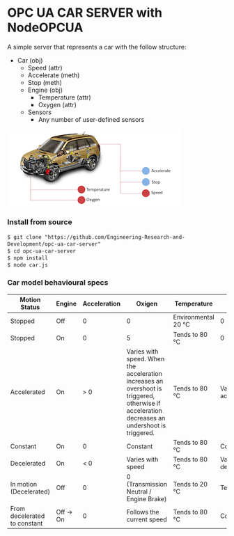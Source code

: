 
# OPC UA CAR SERVER with NodeOPCUA
A simple server that represents a car with the follow structure:

* Car (obj)
    * Speed (attr)
    * Accelerate (meth)
    * Stop (meth)
    * Engine (obj)
        * Temperature (attr)
        * Oxygen (attr)
    * Sensors
        * Any number of user-defined sensors

![Car Schema](https://github.com/Engineering-Research-and-Development/opc-ua-car-server/blob/master/img/car_schema.png)


### Install from source

    $ git clone "https://github.com/Engineering-Research-and-Development/opc-ua-car-server"
    $ cd opc-ua-car-server
    $ npm install
    $ node car.js
    
### Car model behavioural specs

| Motion Status | Engine | Acceleration | Oxigen | Temperature | Speed |
| ------------- | ------------- | ------------- | ------------- | ------------- | ------------- |
| Stopped | Off  | 0  | 0  | Environmental 20 °C  | 0 |
| Stopped | On  | 0  | 5  | Tends to 80 °C  | 0 |
| Accelerated | On  | > 0 | Varies with speed. When the acceleration increases an overshoot is triggered, otherwise if acceleration decreases an undershoot is triggered. |  Tends to 80 °C | Varies with acceleration |
| Constant | On | 0 | Constant | Tends to 80 °C | Constant |
| Decelerated | On | < 0 | Varies with speed | Tends to 80 °C | Varies with deceleration |
| In motion (Decelerated) | Off | 0 | 0 (Transmission Neutral / Engine Brake) | Tends to 20 °C | Tends to 0 |
| From decelerated to constant | Off -> On | 0 | Follows the current speed  | Tends to 80 °C | Constant |
